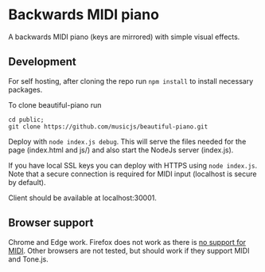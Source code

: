 # Backwards MIDI piano
A backwards MIDI piano (keys are mirrored) with simple visual effects.

## Development
For self hosting, after cloning the repo run `npm install` to install necessary
packages.

To clone beautiful-piano run
```
cd public;
git clone https://github.com/musicjs/beautiful-piano.git
```

Deploy with `node index.js debug`. This will serve the files
needed for the page (index.html and js/) and also start the NodeJs server
(index.js).

If you have local SSL keys you can deploy with HTTPS using `node index.js`.
Note that a secure connection is required for MIDI input (localhost is secure
by default).

Client should be available at localhost:30001.

## Browser support
Chrome and Edge work. Firefox does not work as there is [no support for
MIDI](https://developer.mozilla.org/en-US/docs/Web/API/MIDIAccess). Other
browsers are not tested, but should work if they support MIDI and Tone.js.
